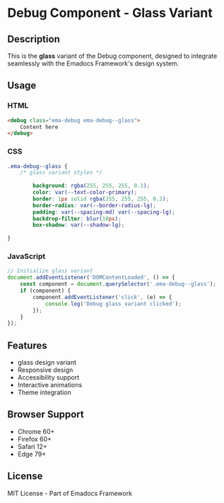 # Debug Component - Glass Variant

## Description
This is the **glass** variant of the Debug component, designed to integrate seamlessly with the Emadocs Framework's design system.

## Usage

### HTML
```html
<debug class="ema-debug ema-debug--glass">
    Content here
</debug>
```

### CSS
```css
.ema-debug--glass {
    /* glass variant styles */
    
        background: rgba(255, 255, 255, 0.1);
        color: var(--text-color-primary);
        border: 1px solid rgba(255, 255, 255, 0.2);
        border-radius: var(--border-radius-lg);
        padding: var(--spacing-md) var(--spacing-lg);
        backdrop-filter: blur(10px);
        box-shadow: var(--shadow-lg);
    
}
```

### JavaScript
```javascript
// Initialize glass variant
document.addEventListener('DOMContentLoaded', () => {
    const component = document.querySelector('.ema-debug--glass');
    if (component) {
        component.addEventListener('click', (e) => {
            console.log('Debug glass variant clicked');
        });
    }
});
```

## Features
- glass design variant
- Responsive design
- Accessibility support
- Interactive animations
- Theme integration

## Browser Support
- Chrome 60+
- Firefox 60+
- Safari 12+
- Edge 79+

## License
MIT License - Part of Emadocs Framework
